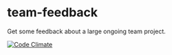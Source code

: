 team-feedback
=============
Get some feedback about a large ongoing team project.

[![Code Climate](https://codeclimate.com/github/arnaudlevy/teampulsation.png)](https://codeclimate.com/github/arnaudlevy/teampulsation)